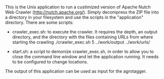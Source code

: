 This is the Unix application to run a custimized version of Apache Nutch Web Crawler (http://nutch.apache.org/). Simply decompress the ZIP file into a directory in your filesystem and use the scripts in the "application" directory. 
There are some scripts:

- crawler_exec.sh: to execute the crawler. It requires the depth, an output directory, and the directory with the files containing URLs from where starting the crawling
	./crawler_exec.sh 5 ../work/output ../work/urls/
	
- start.sh: a script to demonize crawler_exec.sh, in order to allow you to close the command line window and let the application running. It needs to be configured to change locations.

The output of this application can be used as input for the agrotagger.
